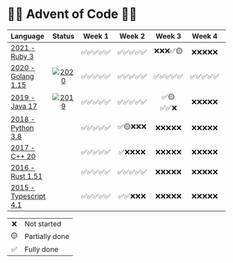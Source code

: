 # 🎄🎅 Advent of Code 🎅🎄

| Language | Status | Week 1 | Week 2 | Week 3 | Week 4 | Week 5 |
| :-- | :-: | :-: | :-: | :-: |  :-: |  :-: | 
| [2021 - Ruby 3](2021/README.md) | | ✅✅✅✅✅ | ✅✅✅✅✅ | ❌❌❌✅🟡 | ❌❌❌❌❌ | ❌❌❌❌❌ |
| [2020 - Golang 1.15](2020/README.md) | [![2020](https://github.com/augustoccesar/adventofcode/workflows/2020/badge.svg)](https://github.com/augustoccesar/adventofcode/actions?query=workflow%3A2020) | ✅✅✅✅✅| ✅✅✅✅✅ | ✅✅✅✅✅ | ✅✅✅✅✅ | ✅✅✅✅✅ |
| [2019 - Java 17](2019/README.md) | [![2019](https://github.com/augustoccesar/adventofcode/workflows/2019/badge.svg)](https://github.com/augustoccesar/adventofcode/actions?query=workflow%3A2019) | ✅✅✅✅✅ | ✅✅✅✅✅ | ✅🟡✅✅❌ | ❌❌❌❌❌ | ❌❌❌❌❌ |
| [2018 - Python 3.8](2018/README.md) | | ✅✅✅✅✅ | ✅🟡❌❌❌ | ❌❌❌❌❌ | ❌❌❌❌❌ | ❌❌❌❌❌ |
| [2017 - C++ 20](2017/README.md) | | ✅✅✅✅✅ | ✅❌❌❌❌ | ❌❌❌❌❌ | ❌❌❌❌❌ | ❌❌❌❌❌ |
| [2016 - Rust 1.51](2016/README.md) | | ✅✅✅✅✅ | ✅✅✅✅✅ | ❌❌❌❌❌ | ❌❌❌❌❌ | ❌❌❌❌❌ |
| [2015 - Typescript 4.1](2015/README.md) | | ✅✅✅✅✅ | ✅✅❌❌❌ | ❌❌❌❌❌ | ❌❌❌❌❌ | ❌❌❌❌❌ |

<table>
    <tr>
        <td align="center">❌</td>
        <td align="left">Not started</td
    </tr>
    <tr>
        <td align="center">🟡</td>
        <td align="left">Partially done</td
    </tr>
    <tr>
        <td align="center">✅</td>
        <td align="left">Fully done</td
    </tr>
</table>

